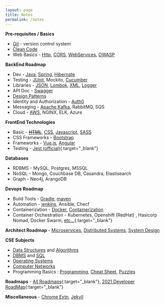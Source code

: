```yaml
---
layout: page
title: Notes
permalink: /notes
---
```


**Pre-requisites / Basics**
- [Git](git) - version control system
- [Clean Code](clean-code)
- Web Basics - [Http](http), [CORS](cors), [WebServices](webservices), [OWASP](owasp)

**BackEnd Roadmap**
- Dev - [Java](java), [Spring](spring/), [Hibernate](hibernate)
- Testing - [JUnit](junit), Mockito, [Cucumber](cucumber)
- Libraries - [JSON](json), [Lombok](lombok), [XML](xml), [Logger](logger)
- API Doc - [Swagger](swagger)
- [Design Patterns](design-patterns)
- Identity and Authorization - [Auth0](auth0)
- Messaging - [Apache Kafka](kafka), RabbitMQ, SQS
- Cloud - [AWS](aws), NGINX, ELK, Azure

**FrontEnd Technologies**
- Basic - ~~[HTML](html)~~, [CSS](css), [Javascript](js), [SASS](sass)
- CSS Frameworks - [Bootstrap](bootstrap)
- Frameworks - [Vue.js](vue), [Angular](angular)
- Testing - [Jest (official)](https://jestjs.io/){:target="\_blank"}

**Databases**
- RDBMS - MySQL, Postgres, MSSQL
- NoSQL - Mongo, Couchbase DB, Casandra, Elastisearch
- Graph - Neo4j, ArangoDB

**Devops Roadmap**
- Build Tools - [Gradle](gradle), [maven](maven)
- Automation - [jenkins](jenkins), Ansible, Checf
- Containerization - [Docker](docker), [Containerization](containerization)
- Container Orchestration - Kubernetes, Openshift (RedHat) , Hasicorp Nomad, Docker Swarm, [etc...](https://devopscube.com/docker-container-clustering-tools/){:target="\_blank"}

**Architect Roadmap** - [Microservices](microservices), [Distributed Systems](distributed-systems), [System Design](system-design)

**CSE Subjects**
- [Data Structures](ds) and [Algorithms](algo)
- [DBMS](dbms) and [SQL](sql)
- [Operating Systems](os)
- [Computer Networks](cn)
- Programming Basics : [Programming](programming-basics), [Cheat Sheet](cheatsheet), [Puzzles](puzzles)

**Roadmaps** - [All Roadmaps](https://roadmap.sh/){:target="\_blank"}, [2021 Developer RoadMap](https://javarevisited.blogspot.com/2019/10/the-java-developer-roadmap.html){:target="\_blank"}

**Miscellaneous** - [Chrome Extn](chrome), [Jekyll](jekyll)
